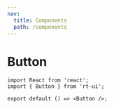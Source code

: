 ```yaml
---
nav:
  title: Components
  path: /components
---
```


# Button

```tsx
import React from 'react';
import { Button } from 'rt-ui';

export default () => <Button />;
```
